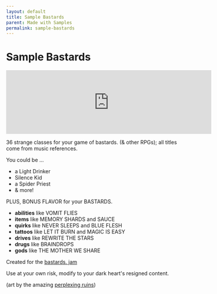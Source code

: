 ```yaml
---
layout: default
title: Sample Bastards
parent: Made with Samples
permalink: sample-bastards
---
```

# Sample Bastards

<iframe frameborder="0" src="https://itch.io/embed/1856360?border_width=4&amp;bg_color=F20CAE&amp;fg_color=fcfafa&amp;link_color=f7fa5b" width="558" height="173"><a href="https://72stations.itch.io/sample-bastards">sample bastards. by STATIONS</a></iframe>

36 strange classes for your game of bastards. (& other RPGs); all titles come from music references.

You could be ... 

- a Light Drinker
- Silence Kid
- a Spider Priest
- & more!

PLUS, BONUS FLAVOR for your BASTARDS.

- **abilities** like VOMIT FLIES
- **items** like MEMORY SHARDS and SAUCE
- **quirks** like NEVER SLEEPS and BLUE FLESH
- **tattoos** like LET IT BURN and MAGIC IS EASY
- **drives** like REWRITE THE STARS
- **drugs** like BRAINDROPS
- **gods** like THE MOTHER WE SHARE

Created for the [bastards. jam](https://itch.io/jam/bastards-jam)

Use at your own risk, modify to your dark heart's resigned content.

(art by the amazing [perplexing ruins](https://www.patreon.com/perplexingruins/posts)) 
